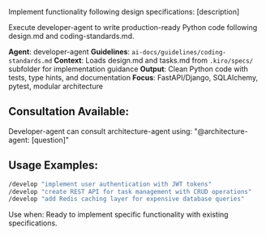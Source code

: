 Implement functionality following design specifications: [description]

Execute developer-agent to write production-ready Python code following design.md and coding-standards.md.

**Agent**: developer-agent
**Guidelines**: `ai-docs/guidelines/coding-standards.md`
**Context**: Loads design.md and tasks.md from `.kiro/specs/` subfolder for implementation guidance
**Output**: Clean Python code with tests, type hints, and documentation
**Focus**: FastAPI/Django, SQLAlchemy, pytest, modular architecture

## Consultation Available:
Developer-agent can consult architecture-agent using: "@architecture-agent: [question]"

## Usage Examples:
```bash
/develop "implement user authentication with JWT tokens"
/develop "create REST API for task management with CRUD operations"
/develop "add Redis caching layer for expensive database queries"
```

Use when: Ready to implement specific functionality with existing specifications.
